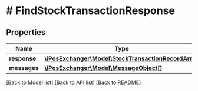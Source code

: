 # # FindStockTransactionResponse

## Properties

Name | Type | Description | Notes
------------ | ------------- | ------------- | -------------
**response** | [**\iPosExchanger\Model\StockTransactionRecordArray**](StockTransactionRecordArray.md) |  | [optional]
**messages** | [**\iPosExchanger\Model\MessageObject[]**](MessageObject.md) |  | [optional]

[[Back to Model list]](../../README.md#models) [[Back to API list]](../../README.md#endpoints) [[Back to README]](../../README.md)
